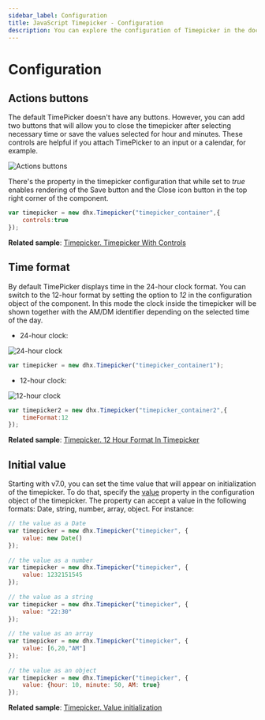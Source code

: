 ```yaml
---
sidebar_label: Configuration
title: JavaScript Timepicker - Configuration 
description: You can explore the configuration of Timepicker in the documentation of the DHTMLX JavaScript UI library. Browse developer guides and API reference, try out code examples and live demos, and download a free 30-day evaluation version of DHTMLX Suite 7.
---
```


# Configuration

## Actions buttons

The default TimePicker doesn't have any buttons. However, you can add two buttons that will allow you to close the timepicker after selecting necessary time or save the values selected for hour and minutes.
These controls are helpful if you attach TimePicker to an input or a calendar, for example.

![Actions buttons](../assets/timepicker/dhx_timepicker.png)

There's the [](timepicker/api/timepicker_controls_config.md) property in the timepicker configuration that while set to *true* enables rendering of the Save button and the Close icon button in the top right corner of the component.

~~~js {2}
var timepicker = new dhx.Timepicker("timepicker_container",{
	controls:true
});
~~~

**Related sample**: [Timepicker. Timepicker With Controls](https://snippet.dhtmlx.com/ybnqq5ej)

## Time format

By default TimePicker displays time in the 24-hour clock format. You can switch to the 12-hour format by setting the [](timepicker/api/timepicker_timeformat_config.md) option to *12* in the configuration object of the component.
In this mode the clock inside the timepicker will be shown together with the AM/DM identifier depending on the selected time of the day. 

- 24-hour clock:

![24-hour clock](../assets/timepicker/amdm_false.png)

~~~js
var timepicker = new dhx.Timepicker("timepicker_container1");
~~~

- 12-hour clock:

![12-hour clock](../assets/timepicker/amdm_true.png)

~~~js {2}
var timepicker2 = new dhx.Timepicker("timepicker_container2",{
	timeFormat:12
});
~~~

**Related sample**: [Timepicker. 12 Hour Format In Timepicker](https://snippet.dhtmlx.com/u9ge1a4z)

## Initial value

Starting with v7.0, you can set the time value that will appear on initialization of the timepicker. To do that, specify the [value](timepicker/api/timepicker_value_config.md) property in the configuration object of the timepicker. The property can accept a value in the following formats: Date, string, number, array, object. For instance:

~~~js
// the value as a Date 
var timepicker = new dhx.Timepicker("timepicker", {
    value: new Date()
});
 
// the value as a number
var timepicker = new dhx.Timepicker("timepicker", {
    value: 1232151545
});
 
// the value as a string
var timepicker = new dhx.Timepicker("timepicker", {
    value: "22:30"
});
 
// the value as an array
var timepicker = new dhx.Timepicker("timepicker", {
    value: [6,20,"AM"]
});
 
// the value as an object
var timepicker = new dhx.Timepicker("timepicker", {
    value: {hour: 10, minute: 50, AM: true}
});
~~~

**Related sample**: [Timepicker. Value initialization](https://snippet.dhtmlx.com/3d5u4cxx)
